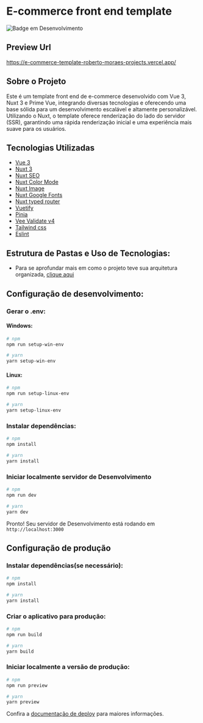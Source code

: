 # E-commerce front end template

![Badge em Desenvolvimento](http://img.shields.io/static/v1?label=STATUS&message=EM%20DESENVOLVIMENTO&color=GREEN&style=for-the-badge)

## Preview Url

https://e-commerce-template-roberto-moraes-projects.vercel.app/

## Sobre o Projeto

Este é um template front end de e-commerce desenvolvido com Vue 3, Nuxt 3 e Prime Vue, integrando diversas tecnologias e oferecendo uma base sólida para um desenvolvimento escalável e altamente personalizável.
Utilizando o Nuxt, o template oferece renderização do lado do servidor (SSR), garantindo uma rápida renderização inicial e uma experiência mais suave para os usuários.

## Tecnologias Utilizadas

- [Vue 3](https://vuejs.org/)
- [Nuxt 3](https://nuxt.com/)
- [Nuxt SEO](https://nuxtseo.com/)
- [Nuxt Color Mode](https://color-mode.nuxtjs.org/)
- [Nuxt Image](https://image.nuxt.com/)
- [Nuxt Google Fonts](https://google-fonts.nuxtjs.org/)
- [Nuxt typed router](https://nuxt-typed-router.vercel.app/)
- [Vuetify](https://vuetifyjs.com/en/#using-nuxt-3)
- [Pinia](https://pinia.vuejs.org/)
- [Vee Validate v4](https://vee-validate.logaretm.com/v4/)
- [Tailwind css](https://tailwindcss.com/)
- [Eslint](https://eslint.org/)

## Estrutura de Pastas e Uso de Tecnologias:

- Para se aprofundar mais em como o projeto teve sua arquitetura organizada, [clique aqui](https://github.com/Rdemora2/E-commerce--template/blob/main/appArchitecture.md)

## Configuração de desenvolvimento:

### Gerar o .env:

#### Windows:

```bash
# npm
npm run setup-win-env

# yarn
yarn setup-win-env
```

#### Linux:

```bash
# npm
npm run setup-linux-env

# yarn
yarn setup-linux-env
```

### Instalar dependências:

```bash
# npm
npm install

# yarn
yarn install
```

### Iniciar localmente servidor de Desenvolvimento

```bash
# npm
npm run dev

# yarn
yarn dev
```

Pronto! Seu servidor de Desenvolvimento está rodando em `http://localhost:3000`

## Configuração de produção

### Instalar dependências(se necessário):

```bash
# npm
npm install

# yarn
yarn install
```

### Criar o aplicativo para produção:

```bash
# npm
npm run build

# yarn
yarn build
```

### Iniciar localmente a versão de produção:

```bash
# npm
npm run preview

# yarn
yarn preview
```

Confira a [documentação de deploy](https://nuxt.com/docs/getting-started/deployment) para maiores informações.
